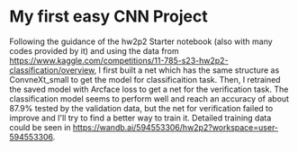 # My first easy CNN Project
Following the guidance of the hw2p2 Starter notebook (also with many codes provided by it) and using the data from https://www.kaggle.com/competitions/11-785-s23-hw2p2-classification/overview, I first built a net which has the same structure as ConvneXt_small to get the model for classificaition task. Then, I retrained the saved model with Arcface loss to get a net for the verification task. The classification model seems to perform well and reach an accuracy of about 87.9% tested by the validation data, but the net for verification failed to improve and I'll try to find a better way to train it. Detailed training data could be seen in https://wandb.ai/594553306/hw2p2?workspace=user-594553306.
